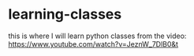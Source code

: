 # learning-classes

this is where I will learn python classes from the video: https://www.youtube.com/watch?v=JeznW_7DlB0&t
